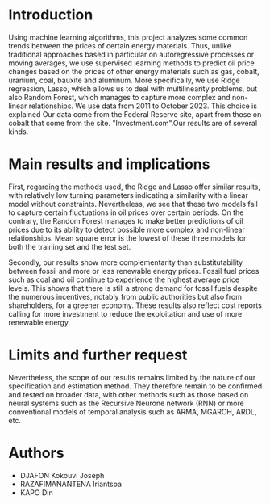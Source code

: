 # Introduction

Using machine learning algorithms, this project analyzes some common trends between the prices of certain energy materials. Thus, unlike traditional approaches based in particular on autoregressive processes or moving averages, we use supervised learning methods to predict oil price changes based on the prices of other energy materials such as gas, cobalt, uranium, coal, bauxite and aluminum. More specifically, we use Ridge regression, Lasso, which allows us to deal with multilinearity problems, but also Random Forest, which manages to capture more complex and non-linear relationships. We use data from 2011 to October 2023. This choice is explained Our data come from the Federal Reserve site, apart from those on cobalt that come from the site. "Investment.com".Our results are of several kinds.

# Main results and implications

First, regarding the methods used, the Ridge and Lasso offer similar results, with relatively low turning parameters indicating a similarity with a linear model without constraints. Nevertheless, we see that these two models fail to capture certain fluctuations in oil prices over certain periods. On the contrary, the Random Forest manages to make better predictions of oil prices due to its ability to detect possible more complex and non-linear relationships. Mean square error is the lowest of these three models for both the training set and the test set.

Secondly, our results show more complementarity than substitutability between fossil and more or less renewable energy prices. Fossil fuel prices such as coal and oil continue to experience the highest average price levels. This shows that there is still a strong demand for fossil fuels despite the numerous incentives, notably from public authorities but also from shareholders, for a greener economy. These results also reflect cost reports calling for more investment to reduce the exploitation and use of more renewable energy.

# Limits and further request

Nevertheless, the scope of our results remains limited by the nature of our specification and estimation method. They therefore remain to be confirmed and tested on broader data, with other methods such as those based on neural systems such as the Recursive Neurone network (RNN) or more conventional models of temporal analysis such as ARMA, MGARCH, ARDL, etc.

# Authors
- DJAFON Kokouvi Joseph
- RAZAFIMANANTENA Iriantsoa
- KAPO Din

